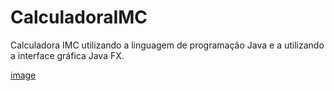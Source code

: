 # CalculadoraIMC
Calculadora IMC utilizando a linguagem de programação Java e a utilizando a interface gráfica Java FX.

[image](https://user-images.githubusercontent.com/76132917/213456902-c6a180ec-b0ed-4117-81bf-fff200fcfa7d.png)

